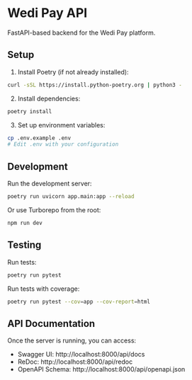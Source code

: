 # Wedi Pay API

FastAPI-based backend for the Wedi Pay platform.

## Setup

1. Install Poetry (if not already installed):
```bash
curl -sSL https://install.python-poetry.org | python3 -
```

2. Install dependencies:
```bash
poetry install
```

3. Set up environment variables:
```bash
cp .env.example .env
# Edit .env with your configuration
```

## Development

Run the development server:
```bash
poetry run uvicorn app.main:app --reload
```

Or use Turborepo from the root:
```bash
npm run dev
```

## Testing

Run tests:
```bash
poetry run pytest
```

Run tests with coverage:
```bash
poetry run pytest --cov=app --cov-report=html
```

## API Documentation

Once the server is running, you can access:
- Swagger UI: http://localhost:8000/api/docs
- ReDoc: http://localhost:8000/api/redoc
- OpenAPI Schema: http://localhost:8000/api/openapi.json 